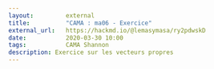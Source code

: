 ```yaml
---
layout:         external
title:          "CAMA : ma06 - Exercice"
external_url:   https://hackmd.io/@lemasymasa/ry2pdwskD
date:           2020-03-30 10:00
tags:           CAMA Shannon
description: Exercice sur les vecteurs propres
---
```

